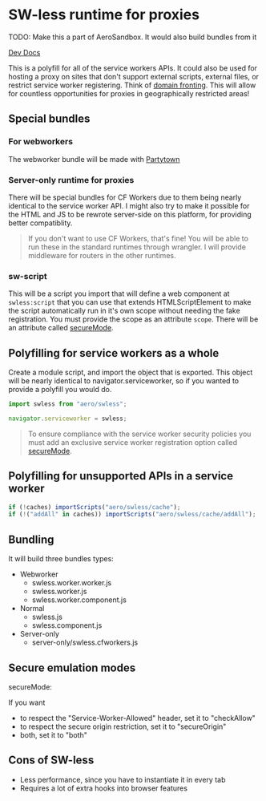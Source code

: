 # SW-less runtime for proxies

TODO: Make this a part of AeroSandbox. It would also build bundles from it

[Dev Docs](./DEV.md)

This is a polyfill for all of the service workers APIs. It could also be used for hosting a proxy on sites that don't support external scripts, external files, or restrict service worker registering. Think of [domain fronting](../../docs/For%20devs/Domain%20Fronting.md). This will allow for countless opportunities for proxies in geographically restricted areas!

## Special bundles

### For webworkers

The webworker bundle will be made with [Partytown](https://partytown.builder.io)

### Server-only runtime for proxies

There will be special bundles for CF Workers due to them being nearly identical to the service worker API. I might also try to make it possible for the HTML and JS to be rewrote server-side on this platform, for providing better compatiblity.

> If you don't want to use CF Workers, that's fine! You will be able to run these in the standard runtimes through wrangler. I will provide middleware for routers in the other runtimes.

### sw-script

This will be a script you import that will define a web component at `swless:script` that you can use that extends HTMLScriptElement to make the script automatically run in it's own scope without needing the fake registration. You must provide the scope as an attribute `scope`. There will be an attribute called [secureMode](#secure-emulation-modes).

## Polyfilling for service workers as a whole

Create a module script, and import the object that is exported. This object will be nearly identical to navigator.serviceworker, so if you wanted to provide a polyfill you would do.

```js
import swless from "aero/swless";

navigator.serviceworker = swless;
```

> To ensure compliance with the service worker security policies you must add an exclusive service worker registration option called [secureMode](#secure-emulation-modes).

## Polyfilling for unsupported APIs in a service worker

```js
if (!caches) importScripts("aero/swless/cache");
if (!("addAll" in caches)) importScripts("aero/swless/cache/addAll");
```

## Bundling

It will build three bundles types:

- Webworker
  - swless.worker.worker.js
  - swless.worker.js
  - swless.worker.component.js
- Normal
  - swless.js
  - swless.component.js
- Server-only
  - server-only/swless.cfworkers.js

## Secure emulation modes

secureMode:

If you want

- to respect the "Service-Worker-Allowed" header, set it to "checkAllow"
- to respect the secure origin restriction, set it to "secureOrigin"
- both, set it to "both"

## Cons of SW-less

- Less performance, since you have to instantiate it in every tab
- Requires a lot of extra hooks into browser features
